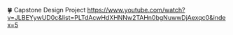 🍀 Capstone Design Project
https://www.youtube.com/watch?v=JLBEYywUD0c&list=PLTdAcwHdXHNNw2TAHn0bgNuwwDjAexqc0&index=5
